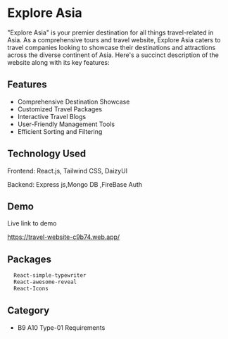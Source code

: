 
# Explore Asia

"Explore Asia" is your premier destination for all things travel-related in Asia. As a comprehensive tours and travel website, Explore Asia caters to travel companies looking to showcase their destinations and attractions across the diverse continent of Asia. Here's a succinct description of the website along with its key features:







## Features

- Comprehensive Destination Showcase
 - Customized Travel Packages
- Interactive Travel Blogs
- User-Friendly Management Tools
 - Efficient Sorting and Filtering


## Technology Used

Frontend: React.js, Tailwind CSS, DaizyUI

Backend: Express js,Mongo DB ,FireBase Auth


## Demo

Live link to demo

https://travel-website-c9b74.web.app/


## Packages


```bash
  React-simple-typewriter
  React-awesome-reveal
  React-Icons

```
    
## Category

 - B9 A10 Type-01 Requirements

